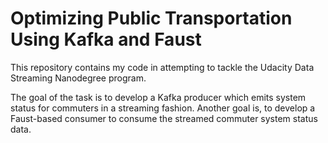 # Optimizing Public Transportation Using Kafka and Faust
This repository contains my code in attempting to tackle the Udacity Data Streaming Nanodegree program.

The goal of the task is to develop a Kafka producer which emits system status for commuters in a streaming fashion. Another goal is, to develop a Faust-based consumer to consume the streamed commuter system status data.

